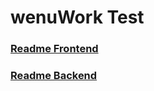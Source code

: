 # wenuWork Test

### [Readme Frontend](https://github.com/nestordgs/wenuWork/blob/master/client)

### [Readme Backend](https://github.com/nestordgs/wenuWork/blob/master/server)
